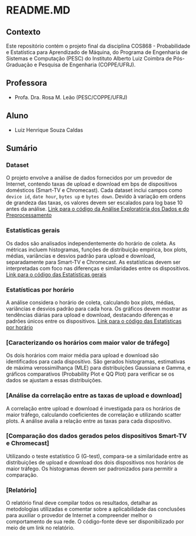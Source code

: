 # README.MD

## Contexto
Este repositório contém o projeto final da disciplina COS868 - Probabilidade e Estatística para Aprendizado de Máquina, do Programa de Engenharia de Sistemas e Computação (PESC) do Instituto Alberto Luiz Coimbra de Pós-Graduação e Pesquisa de Engenharia (COPPE/UFRJ).

## Professora
- Profa. Dra. Rosa M. Leão (PESC/COPPE/UFRJ)

## Aluno
- Luiz Henrique Souza Caldas

## Sumário

### Dataset
O projeto envolve a análise de dados fornecidos por um provedor de Internet, contendo taxas de upload e download em bps de dispositivos domésticos (Smart-TV e Chromecast). Cada dataset inclui campos como `device id`, `date hour`, `bytes up` e `bytes down`. Devido à variação em ordens de grandeza das taxas, os valores devem ser escalados para log base 10 antes da análise.
[Link para o código da Análise Exploratória dos Dados e do Preprocessamento](preprocessamento.py)

### Estatísticas gerais
Os dados são analisados independentemente do horário de coleta. As métricas incluem histogramas, funções de distribuição empírica, box plots, médias, variâncias e desvios padrão para upload e download, separadamente para Smart-TV e Chromecast. As estatísticas devem ser interpretadas com foco nas diferenças e similaridades entre os dispositivos.
[Link para o código das Estatísticas gerais](02_estatisticas_gerais.py)

### Estatísticas por horário
A análise considera o horário de coleta, calculando box plots, médias, variâncias e desvios padrão para cada hora. Os gráficos devem mostrar as tendências diárias para upload e download, destacando diferenças e padrões únicos entre os dispositivos.
[Link para o código das Estatísticas por horário](03_estatisticas_por_horario.py)

### [Caracterizando os horários com maior valor de tráfego]
Os dois horários com maior média para upload e download são identificados para cada dispositivo. São gerados histogramas, estimativas de máxima verossimilhança (MLE) para distribuições Gaussiana e Gamma, e gráficos comparativos (Probability Plot e QQ Plot) para verificar se os dados se ajustam a essas distribuições.

### [Análise da correlação entre as taxas de upload e download]
A correlação entre upload e download é investigada para os horários de maior tráfego, calculando coeficientes de correlação e utilizando scatter plots. A análise avalia a relação entre as taxas para cada dispositivo.

### [Comparação dos dados gerados pelos dispositivos Smart-TV e Chromecast]
Utilizando o teste estatístico G (G-test), compara-se a similaridade entre as distribuições de upload e download dos dois dispositivos nos horários de maior tráfego. Os histogramas devem ser padronizados para permitir a comparação.

### [Relatório]
O relatório final deve compilar todos os resultados, detalhar as metodologias utilizadas e comentar sobre a aplicabilidade das conclusões para auxiliar o provedor de Internet a compreender melhor o comportamento de sua rede. O código-fonte deve ser disponibilizado por meio de um link no relatório.

